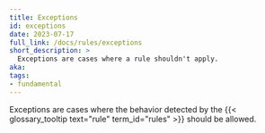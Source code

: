 ```yaml
---
title: Exceptions
id: exceptions
date: 2023-07-17
full_link: /docs/rules/exceptions
short_description: >
  Exceptions are cases where a rule shouldn't apply.
aka:
tags:
- fundamental
---
```

Exceptions are cases where the behavior detected by the {{< glossary_tooltip text="rule" term_id="rules" >}} should be allowed.

<!--more-->